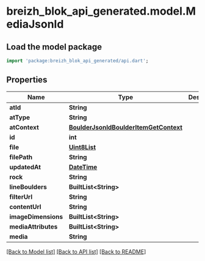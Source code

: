 # breizh_blok_api_generated.model.MediaJsonld

## Load the model package
```dart
import 'package:breizh_blok_api_generated/api.dart';
```

## Properties
Name | Type | Description | Notes
------------ | ------------- | ------------- | -------------
**atId** | **String** |  | [optional] 
**atType** | **String** |  | [optional] 
**atContext** | [**BoulderJsonldBoulderItemGetContext**](BoulderJsonldBoulderItemGetContext.md) |  | [optional] 
**id** | **int** |  | [optional] 
**file** | [**Uint8List**](Uint8List.md) |  | [optional] 
**filePath** | **String** |  | [optional] 
**updatedAt** | [**DateTime**](DateTime.md) |  | [optional] 
**rock** | **String** |  | [optional] 
**lineBoulders** | **BuiltList&lt;String&gt;** |  | [optional] 
**filterUrl** | **String** |  | [optional] 
**contentUrl** | **String** |  | [optional] 
**imageDimensions** | **BuiltList&lt;String&gt;** |  | [optional] 
**mediaAttributes** | **BuiltList&lt;String&gt;** |  | [optional] 
**media** | **String** |  | [optional] 

[[Back to Model list]](../README.md#documentation-for-models) [[Back to API list]](../README.md#documentation-for-api-endpoints) [[Back to README]](../README.md)


